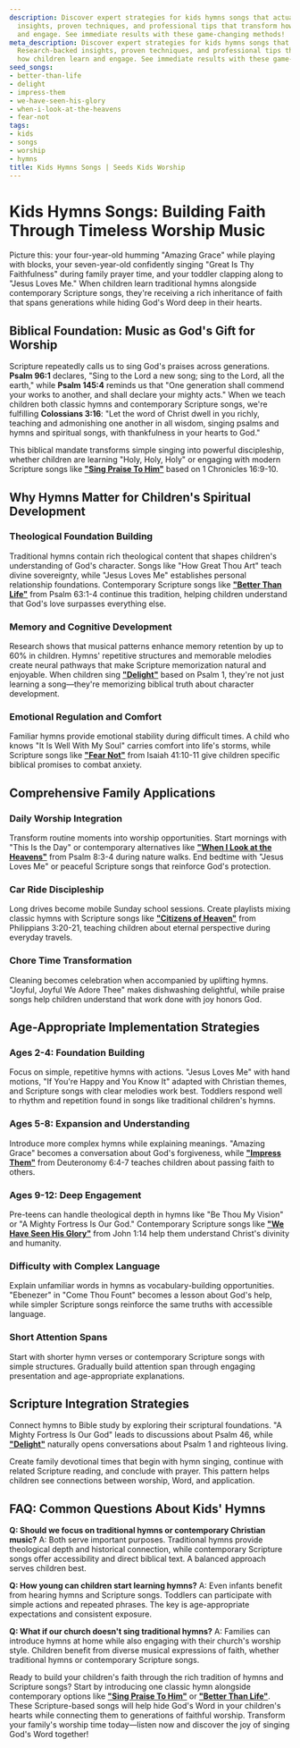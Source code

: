 ```yaml
---
description: Discover expert strategies for kids hymns songs that actually work. Research-backed
  insights, proven techniques, and professional tips that transform how children learn
  and engage. See immediate results with these game-changing methods!
meta_description: Discover expert strategies for kids hymns songs that actually work.
  Research-backed insights, proven techniques, and professional tips that transform
  how children learn and engage. See immediate results with these game-changing methods!
seed_songs:
- better-than-life
- delight
- impress-them
- we-have-seen-his-glory
- when-i-look-at-the-heavens
- fear-not
tags:
- kids
- songs
- worship
- hymns
title: Kids Hymns Songs | Seeds Kids Worship
---
```

# Kids Hymns Songs: Building Faith Through Timeless Worship Music

Picture this: your four-year-old humming "Amazing Grace" while playing with blocks, your seven-year-old confidently singing "Great Is Thy Faithfulness" during family prayer time, and your toddler clapping along to "Jesus Loves Me." When children learn traditional hymns alongside contemporary Scripture songs, they're receiving a rich inheritance of faith that spans generations while hiding God's Word deep in their hearts.

## Biblical Foundation: Music as God's Gift for Worship

Scripture repeatedly calls us to sing God's praises across generations. **Psalm 96:1** declares, "Sing to the Lord a new song; sing to the Lord, all the earth," while **Psalm 145:4** reminds us that "One generation shall commend your works to another, and shall declare your mighty acts." When we teach children both classic hymns and contemporary Scripture songs, we're fulfilling **Colossians 3:16**: "Let the word of Christ dwell in you richly, teaching and admonishing one another in all wisdom, singing psalms and hymns and spiritual songs, with thankfulness in your hearts to God."

This biblical mandate transforms simple singing into powerful discipleship, whether children are learning "Holy, Holy, Holy" or engaging with modern Scripture songs like [**"Sing Praise To Him"**](https://seedskidsworship.com/product/sing-praise-to-him-1-chronicles-169/) based on 1 Chronicles 16:9-10.

## Why Hymns Matter for Children's Spiritual Development

### Theological Foundation Building
Traditional hymns contain rich theological content that shapes children's understanding of God's character. Songs like "How Great Thou Art" teach divine sovereignty, while "Jesus Loves Me" establishes personal relationship foundations. Contemporary Scripture songs like [**"Better Than Life"**](https://seedskidsworship.com/product/seeds-of-praise-vol-3/) from Psalm 63:1-4 continue this tradition, helping children understand that God's love surpasses everything else.

### Memory and Cognitive Development
Research shows that musical patterns enhance memory retention by up to 60% in children. Hymns' repetitive structures and memorable melodies create neural pathways that make Scripture memorization natural and enjoyable. When children sing [**"Delight"**](https://seedskidsworship.com/product/seeds-of-character-vol-6/) based on Psalm 1, they're not just learning a song—they're memorizing biblical truth about character development.

### Emotional Regulation and Comfort
Familiar hymns provide emotional stability during difficult times. A child who knows "It Is Well With My Soul" carries comfort into life's storms, while Scripture songs like [**"Fear Not"**](https://seedskidsworship.com/product/fear-not-isaiah-4110-2/) from Isaiah 41:10-11 give children specific biblical promises to combat anxiety.

## Comprehensive Family Applications

### Daily Worship Integration
Transform routine moments into worship opportunities. Start mornings with "This Is the Day" or contemporary alternatives like [**"When I Look at the Heavens"**](https://seedskidsworship.com/product/when-i-look-at-your-heavens/) from Psalm 8:3-4 during nature walks. End bedtime with "Jesus Loves Me" or peaceful Scripture songs that reinforce God's protection.

### Car Ride Discipleship
Long drives become mobile Sunday school sessions. Create playlists mixing classic hymns with Scripture songs like [**"Citizens of Heaven"**](https://seedskidsworship.com/product/power/) from Philippians 3:20-21, teaching children about eternal perspective during everyday travels.

### Chore Time Transformation
Cleaning becomes celebration when accompanied by uplifting hymns. "Joyful, Joyful We Adore Thee" makes dishwashing delightful, while praise songs help children understand that work done with joy honors God.

## Age-Appropriate Implementation Strategies

### Ages 2-4: Foundation Building
Focus on simple, repetitive hymns with actions. "Jesus Loves Me" with hand motions, "If You're Happy and You Know It" adapted with Christian themes, and Scripture songs with clear melodies work best. Toddlers respond well to rhythm and repetition found in songs like traditional children's hymns.

### Ages 5-8: Expansion and Understanding
Introduce more complex hymns while explaining meanings. "Amazing Grace" becomes a conversation about God's forgiveness, while [**"Impress Them"**](https://seedskidsworship.com/product/impress-them-deuteronomy-64-7/) from Deuteronomy 6:4-7 teaches children about passing faith to others.

### Ages 9-12: Deep Engagement
Pre-teens can handle theological depth in hymns like "Be Thou My Vision" or "A Mighty Fortress Is Our God." Contemporary Scripture songs like [**"We Have Seen His Glory"**](https://seedskidsworship.com/product/we-have-seen-his-glory-john-114-esv/) from John 1:14 help them understand Christ's divinity and humanity.

### Difficulty with Complex Language
Explain unfamiliar words in hymns as vocabulary-building opportunities. "Ebenezer" in "Come Thou Fount" becomes a lesson about God's help, while simpler Scripture songs reinforce the same truths with accessible language.

### Short Attention Spans
Start with shorter hymn verses or contemporary Scripture songs with simple structures. Gradually build attention span through engaging presentation and age-appropriate explanations.

## Scripture Integration Strategies

Connect hymns to Bible study by exploring their scriptural foundations. "A Mighty Fortress Is Our God" leads to discussions about Psalm 46, while [**"Delight"**](https://seedskidsworship.com/product/seeds-of-character-vol-6/) naturally opens conversations about Psalm 1 and righteous living.

Create family devotional times that begin with hymn singing, continue with related Scripture reading, and conclude with prayer. This pattern helps children see connections between worship, Word, and application.

## FAQ: Common Questions About Kids' Hymns

**Q: Should we focus on traditional hymns or contemporary Christian music?**
A: Both serve important purposes. Traditional hymns provide theological depth and historical connection, while contemporary Scripture songs offer accessibility and direct biblical text. A balanced approach serves children best.

**Q: How young can children start learning hymns?**
A: Even infants benefit from hearing hymns and Scripture songs. Toddlers can participate with simple actions and repeated phrases. The key is age-appropriate expectations and consistent exposure.

**Q: What if our church doesn't sing traditional hymns?**
A: Families can introduce hymns at home while also engaging with their church's worship style. Children benefit from diverse musical expressions of faith, whether traditional hymns or contemporary Scripture songs.

Ready to build your children's faith through the rich tradition of hymns and Scripture songs? Start by introducing one classic hymn alongside contemporary options like [**"Sing Praise To Him"**](https://seedskidsworship.com/product/sing-praise-to-him-1-chronicles-169/) or [**"Better Than Life"**](https://seedskidsworship.com/product/seeds-of-praise-vol-3/). These Scripture-based songs will help hide God's Word in your children's hearts while connecting them to generations of faithful worship. Transform your family's worship time today—listen now and discover the joy of singing God's Word together!

<script type="application/ld+json">
{
  "@context": "https://schema.org",
  "@type": "Article",
  "headline": "Kids Hymns Songs",
  "author": {
    "@type": "Organization",
    "name": "Seeds Kids Worship"
  },
  "publisher": {
    "@type": "Organization",
    "name": "Seeds Kids Worship",
    "logo": {
      "@type": "ImageObject",
      "url": "https://seedskidsworship.com/logo.png"
    }
  },
  "datePublished": "2025-09-05T13:11:02.954455",
  "dateModified": "2025-09-05T13:11:02.954466",
  "description": "Discover expert strategies for kids hymns songs that actually work. Research-backed insights, proven techniques, and professional tips that transform how childr",
  "mainEntityOfPage": {
    "@type": "WebPage",
    "@id": "https://seedskidsworship.com/activities/kids-hymns-songs/"
  }
}
</script>

<script type="application/ld+json">
{
  "@context": "https://schema.org",
  "@type": "Product",
  "name": "Better Than Life",
  "description": "Worship song celebrating God's love as better than life itself from Psalm 63",
  "url": "https://seedskidsworship.com/product/seeds-of-praise-vol-3/",
  "brand": {
    "@type": "Brand",
    "name": "Seeds Kids Worship"
  },
  "category": "Children's Christian Music",
  "album": "Seeds of Praise"
}
</script>

<script type="application/ld+json">
{
  "@context": "https://schema.org",
  "@type": "Product",
  "name": "Delight",
  "description": "Scripture song based on Psalm 1 exploring biblical character development. Helps children understand living by the Spirit versus the flesh, encouraging delight in God's Word and righteous living through engaging worship music.",
  "url": "https://seedskidsworship.com/product/seeds-of-character-vol-6/",
  "brand": {
    "@type": "Brand",
    "name": "Seeds Kids Worship"
  },
  "category": "Children's Christian Music",
  "album": "Seeds of Character"
}
</script>

<script type="application/ld+json">
{
  "@context": "https://schema.org",
  "@type": "Product",
  "name": "Impress Them",
  "description": "Teaching song about
